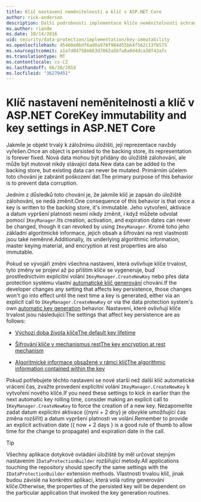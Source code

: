 ```yaml
---
title: Klíč nastavení neměnitelnosti a klíč v ASP.NET Core
author: rick-anderson
description: Další podrobnosti implementace klíče neměnitelnosti ochranu dat ASP.NET jádra rozhraní API.
ms.author: riande
ms.date: 10/14/2016
uid: security/data-protection/implementation/key-immutability
ms.openlocfilehash: 45460e0bdf6ad0a978f984d55b64f562c13fb575
ms.sourcegitcommit: a1afd04758e663d7062a5bfa8a0d4dca38f42afc
ms.translationtype: MT
ms.contentlocale: cs-CZ
ms.lasthandoff: 06/20/2018
ms.locfileid: "36279451"
---
```

# <a name="key-immutability-and-key-settings-in-aspnet-core"></a><span data-ttu-id="e4bc3-103">Klíč nastavení neměnitelnosti a klíč v ASP.NET Core</span><span class="sxs-lookup"><span data-stu-id="e4bc3-103">Key immutability and key settings in ASP.NET Core</span></span>

<span data-ttu-id="e4bc3-104">Jakmile je objekt trvalý k záložnímu úložišti, její reprezentace navždy vyřešen.</span><span class="sxs-lookup"><span data-stu-id="e4bc3-104">Once an object is persisted to the backing store, its representation is forever fixed.</span></span> <span data-ttu-id="e4bc3-105">Nová data mohou být přidány do úložiště zálohování, ale může být mutovat nikdy stávající data.</span><span class="sxs-lookup"><span data-stu-id="e4bc3-105">New data can be added to the backing store, but existing data can never be mutated.</span></span> <span data-ttu-id="e4bc3-106">Primárním účelem toto chování je zabránit poškození dat.</span><span class="sxs-lookup"><span data-stu-id="e4bc3-106">The primary purpose of this behavior is to prevent data corruption.</span></span>

<span data-ttu-id="e4bc3-107">Jedním z důsledků toto chování je, že jakmile klíč je zapsán do úložiště zálohování, se nedá změnit.</span><span class="sxs-lookup"><span data-stu-id="e4bc3-107">One consequence of this behavior is that once a key is written to the backing store, it's immutable.</span></span> <span data-ttu-id="e4bc3-108">Jeho vytvoření, aktivace a datum vypršení platnosti nesmí nikdy změnit, i když můžete odvolat pomocí `IKeyManager`.</span><span class="sxs-lookup"><span data-stu-id="e4bc3-108">Its creation, activation, and expiration dates can never be changed, though it can revoked by using `IKeyManager`.</span></span> <span data-ttu-id="e4bc3-109">Kromě toho jeho základní algoritmické informace, jejich obsah a šifrování na rest vlastnosti jsou také neměnné.</span><span class="sxs-lookup"><span data-stu-id="e4bc3-109">Additionally, its underlying algorithmic information, master keying material, and encryption at rest properties are also immutable.</span></span>

<span data-ttu-id="e4bc3-110">Pokud se vývojáři změní všechna nastavení, která ovlivňuje klíče trvalost, tyto změny se projeví až po příštím klíče se vygeneruje, buď prostřednictvím explicitní volání `IKeyManager.CreateNewKey` nebo přes data protection systému vlastní [automatické klíč generování](xref:security/data-protection/implementation/key-management#data-protection-implementation-key-management) chování.</span><span class="sxs-lookup"><span data-stu-id="e4bc3-110">If the developer changes any setting that affects key persistence, those changes won't go into effect until the next time a key is generated, either via an explicit call to `IKeyManager.CreateNewKey` or via the data protection system's own [automatic key generation](xref:security/data-protection/implementation/key-management#data-protection-implementation-key-management) behavior.</span></span> <span data-ttu-id="e4bc3-111">Nastavení, které ovlivňují klíče trvalost jsou následující:</span><span class="sxs-lookup"><span data-stu-id="e4bc3-111">The settings that affect key persistence are as follows:</span></span>

* [<span data-ttu-id="e4bc3-112">Výchozí doba života klíče</span><span class="sxs-lookup"><span data-stu-id="e4bc3-112">The default key lifetime</span></span>](xref:security/data-protection/implementation/key-management#data-protection-implementation-key-management)

* [<span data-ttu-id="e4bc3-113">Šifrování klíče v mechanismus rest</span><span class="sxs-lookup"><span data-stu-id="e4bc3-113">The key encryption at rest mechanism</span></span>](xref:security/data-protection/implementation/key-encryption-at-rest#data-protection-implementation-key-encryption-at-rest)

* [<span data-ttu-id="e4bc3-114">Algoritmické informace obsažené v rámci klíč</span><span class="sxs-lookup"><span data-stu-id="e4bc3-114">The algorithmic information contained within the key</span></span>](xref:security/data-protection/configuration/overview#changing-algorithms-with-usecryptographicalgorithms)

<span data-ttu-id="e4bc3-115">Pokud potřebujete těchto nastavení se nové starší než další klíč automatické vrácení čas, zvažte provedení explicitní volání `IKeyManager.CreateNewKey` k vytvoření nového klíče.</span><span class="sxs-lookup"><span data-stu-id="e4bc3-115">If you need these settings to kick in earlier than the next automatic key rolling time, consider making an explicit call to `IKeyManager.CreateNewKey` to force the creation of a new key.</span></span> <span data-ttu-id="e4bc3-116">Nezapomeňte zadat datum explicitní aktivace ({nyní + 2 dny} je obvykle umožňující čas změna rozšířit) a datum vypršení platnosti ve volání.</span><span class="sxs-lookup"><span data-stu-id="e4bc3-116">Remember to provide an explicit activation date ({ now + 2 days } is a good rule of thumb to allow time for the change to propagate) and expiration date in the call.</span></span>

>[!TIP]
> <span data-ttu-id="e4bc3-117">Všechny aplikace dotykové ovládání úložiště by měl určovat stejným nastavením `IDataProtectionBuilder` rozšiřující metody.</span><span class="sxs-lookup"><span data-stu-id="e4bc3-117">All applications touching the repository should specify the same settings with the `IDataProtectionBuilder` extension methods.</span></span> <span data-ttu-id="e4bc3-118">Vlastnosti trvalou klíč, jinak budou závislé na konkrétní aplikaci, která volá rutiny generování klíče.</span><span class="sxs-lookup"><span data-stu-id="e4bc3-118">Otherwise, the properties of the persisted key will be dependent on the particular application that invoked the key generation routines.</span></span>
